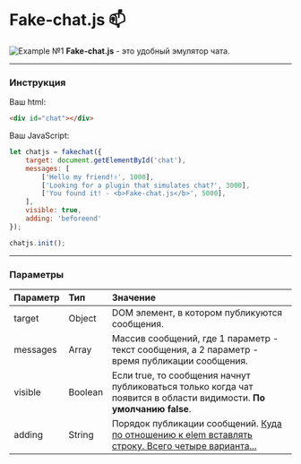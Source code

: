 # Fake-chat.js 📫
![Example №1](https://rah-emil.ru/img/fake-chat.js.jpg "Example №1")
**Fake-chat.js** - это удобный эмулятор чата.

------------
### Инструкция
Ваш html:
```html
<div id="chat"></div>
```
Ваш JavaScript:
```javascript
let chatjs = fakechat({
	target: document.getElementById('chat'),
	messages: [
		['Hello my friend!✌', 1000],
		['Looking for a plugin that simulates chat?', 3000],
		['You found it! - <b>Fake-chat.js</b>', 5000],
	],
	visible: true,
	adding: 'beforeend'
});

chatjs.init();
```

------------
### Параметры
| Параметр  | Тип  | Значение  |
| :------------ | :------------ | :------------ |
| target  | Object  | DOM элемент, в котором публикуются сообщения.  |
| messages  | Array  | Массив сообщений, где 1 параметр - текст сообщения, а 2 параметр - время публикации сообщения.  |
| visible  | Boolean  | Если true, то сообщения начнут публиковаться только когда чат появится в области видимости. **По умолчанию false**. |
| adding  | String  | Порядок публикации сообщений. [Куда по отношению к elem вставлять строку. Всего четыре варианта...](https://learn.javascript.ru/multi-insert "Куда по отношению к elem вставлять строку. Всего четыре варианта...") |
